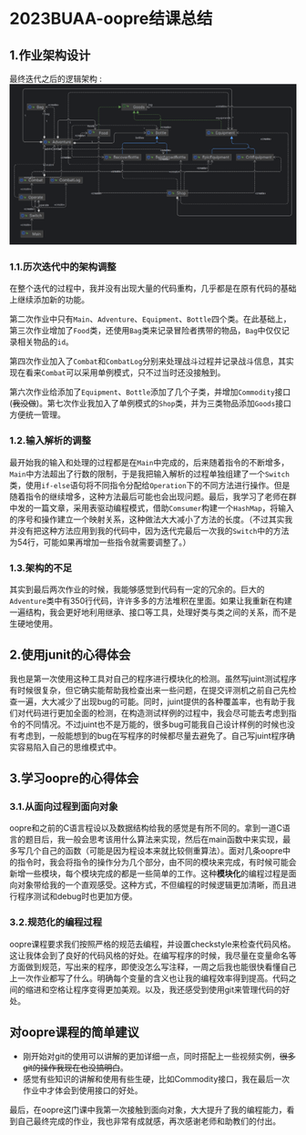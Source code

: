 # 2023BUAA-oopre结课总结
## 1.作业架构设计
最终迭代之后的逻辑架构  :
![最终迭代](program.png)
### 1.1.历次迭代中的架构调整    
在整个迭代的过程中，我并没有出现大量的代码重构，几乎都是在原有代码的基础上继续添加新的功能。  

第二次作业中只有`Main`、`Adventure`、`Equipment`、`Bottle`四个类。在此基础上，第三次作业增加了`Food`类，还使用`Bag`类来记录冒险者携带的物品，`Bag`中仅仅记录相关物品的`id`。

第四次作业加入了`Combat`和`CombatLog`分别来处理战斗过程并记录战斗信息，其实现在看来`Combat`可以采用单例模式，只不过当时还没接触到。

第六次作业给添加了`Equipment`、`Bottle`添加了几个子类，并增加`Commodity`接口(~~我没做~~)。第七次作业我加入了单例模式的`Shop`类，并为三类物品添加`Goods`接口方便统一管理。
### 1.2.输入解析的调整
最开始我的输入和处理的过程都是在`Main`中完成的，后来随着指令的不断增多，`Main`中方法超出了行数的限制，于是我把输入解析的过程单独组建了一个`Switch`类，使用`if-else`语句将不同指令分配给`Operation`下的不同方法进行操作。但是随着指令的继续增多，这种方法最后可能也会出现问题。最后，我学习了老师在群中发的一篇文章，采用表驱动编程模式，借助`Comsumer`构建一个`HashMap`，将输入的序号和操作建立一个映射关系，这种做法大大减小了方法的长度。（不过其实我并没有把这种方法应用到我的代码中，因为迭代完最后一次我的`Switch`中的方法为54行，可能如果再增加一些指令就需要调整了。）
### 1.3.架构的不足
其实到最后两次作业的时候，我能够感觉到代码有一定的冗余的。巨大的`Adventure`类中有350行代码，许许多多的方法堆积在里面。如果让我重新在构建一遍结构，我会更好地利用继承、接口等工具，处理好类与类之间的关系，而不是生硬地使用。
## 2.使用junit的心得体会
我也是第一次使用这种工具对自己的程序进行模块化的检测。虽然写juint测试程序有时候很复杂，但它确实能帮助我检查出来一些问题，在提交评测机之前自己先检查一遍，大大减少了出现bug的可能。同时，juint提供的各种覆盖率，也有助于我们对代码进行更加全面的检测，在构造测试样例的过程中，我会尽可能去考虑到指令的不同情况。不过juint也不是万能的，很多bug可能我自己设计样例的时候也没有考虑到，一般能想到的bug在写程序的时候都尽量去避免了。自己写juint程序确实容易陷入自己的思维模式中。
## 3.学习oopre的心得体会
### 3.1.从面向过程到面向对象
oopre和之前的C语言程设以及数据结构给我的感觉是有所不同的。拿到一道C语言的题目后，我一般会思考该用什么算法来实现，然后在main函数中来实现，最多写几个自己的函数（可能是因为程设本来就比较侧重算法）。面对几条oopre中的指令时，我会将指令的操作分为几个部分，由不同的模块来完成，有时候可能会新增一些模块，每个模块完成的都是一些简单的工作。这种**模块化**的编程过程是面向对象带给我的一个直观感受。这种方式，不但编程的时候逻辑更加清晰，而且进行程序测试和debug时也更加方便。
### 3.2.规范化的编程过程
oopre课程要求我们按照严格的规范去编程，并设置checkstyle来检查代码风格。这让我体会到了良好的代码风格的好处。在编写程序的时候，我尽量在变量命名等方面做到规范，写出来的程序，即使没怎么写注释，一周之后我也能很快看懂自己上一次作业都写了什么。明确每个变量的含义也让我的编程效率得到提高。代码之间的缩进和空格让程序变得更加美观。以及，我还感受到使用git来管理代码的好处。
## 对oopre课程的简单建议
* 刚开始对git的使用可以讲解的更加详细一点，同时搭配上一些视频实例，~~很多git的操作我现在也没搞明白~~。
* 感觉有些知识的讲解和使用有些生硬，比如Commodity接口，我在最后一次作业中才体会到使用接口的好处。

最后，在oopre这门课中我第一次接触到面向对象，大大提升了我的编程能力，看到自己最终完成的作业，我也非常有成就感，再次感谢老师和助教们的付出。